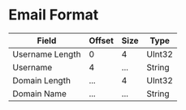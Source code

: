 # Email Format
|      Field      | Offset | Size |  Type  |
| --------------- | ------ | ---- | ------ |
| Username Length | 0      | 4    | UInt32 |
| Username        | 4      | ...  | String |
| Domain Length   | ...    | 4    | UInt32 |
| Domain Name     | ...    | ...  | String |
